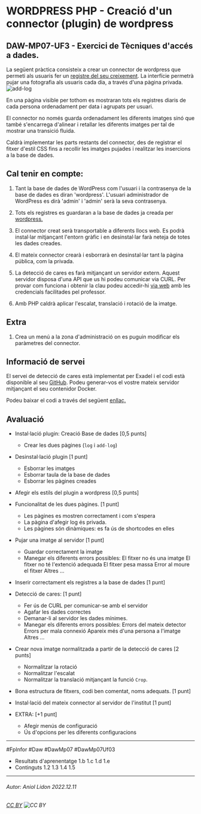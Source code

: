 # WORDPRESS PHP - Creació d'un connector (plugin) de wordpress
## DAW-MP07-UF3 - Exercici de Tècniques d'accés a dades.
La següent pràctica consisteix a crear un connector de wordpress que permeti als usuaris fer un [registre del seu creixement](https://www.youtube.com/watch?v=65nfbW-27ps). La interfície permetrà pujar una fotografia als usuaris cada dia, a través d'una pàgina privada.
![add-log](https://i.imgur.com/ANMEvoJ.png)

En una pàgina visible per tothom es mostraran tots els registres diaris de cada persona ordenadament per data i agrupats per usuari.

El connector no només guarda ordenadament les diferents imatges sinó que també s'encarrega d'alinear i retallar les diferents imatges per tal de mostrar una transició fluida.

Caldrà implementar les parts restants del connector, des de registrar el fitxer d'estil CSS fins a recollir les imatges pujades i realitzar les insercions a la base de dades.

## Cal tenir en compte:

1. Tant la base de dades de WordPress com l'usuari i la contrasenya de la base de dades es diran 'wordpress'. L'usuari administrador de WordPress es dirà 'admin' i 'admin' serà la seva contrasenya.

1. Tots els registres es guardaran a la base de dades ja creada per [wordpress.](https://www.davidangulo.xyz/how-to-insert-data-into-wordpress-database/)

1. El connector creat serà transportable a diferents llocs web. Es podrà instal·lar mitjançant l'entorn gràfic i en desinstal·lar farà neteja de totes les dades creades.

1. El mateix connector crearà i esborrarà en desinstal·lar tant la pàgina pública, com la privada.

1. La detecció de cares es farà mitjançant un servidor extern. Aquest servidor disposa d'una API que us hi podeu comunicar via CURL. Per provar com funciona i obtenir la clau podeu accedir-hi [via web](http://172.24.200.10:8000/login) amb les credencials facilitades pel professor.

1. Amb PHP caldrà aplicar l'escalat, translació i rotació de la imatge.

## Extra
1. Crea un menú a la zona d'administració on es puguin modificar els paràmetres del connector.

## Informació de servei
El servei de detecció de cares està implementat per Exadel i el codi està disponible al seu [GitHub](https://github.com/exadel-inc/CompreFace). Podeu generar-vos el vostre mateix servidor mitjançant el seu contenidor Docker.

Podeu baixar el codi a través del següent [enllaç.](https://downgit.github.io/#/home?url=https://github.com/aniollidon/gitbook-php/tree/master/activitats/DAW-MP07/DAW-MP07-UF3/wordpress-php-plugin)

## Avaluació



+ Instal·lació plugin: Creació Base de dades [0,5 punts]
	+ Crear les dues pàgines (`log` i `add-log`)
    
+ Desinstal·lació plugin [1 punt]
	+ Esborrar les imatges
	+ Esborrar taula de la base de dades
	+ Esborrar les pàgines creades

+ Afegir els estils del plugin a wordpress [0,5 punts]

+ Funcionalitat de les dues pàgines. [1 punt]
	+ Les pàgines es mostren correctament i com s'espera
	+ La pàgina d'afegir log és privada.
	+ Les pàgines són dinàmiques: es fa ús de shortcodes en elles

+ Pujar una imatge al servidor [1 punt]
	+ Guardar correctament la imatge
	+ Manegar els diferents errors possibles: 
		El fitxer no és una imatge
		El fitxer no té l'extenció adequada
		El fitxer pesa massa
		Error al moure el fitxer
		Altres ... 

+ Inserir correctament els registres a la base de dades [1 punt]

+ Detecció de cares:  [1 punt]
	+ Fer ús de CURL per comunicar-se amb el servidor
	+ Agafar les dades correctes
	+ Demanar-li al servidor les dades mínimes.
	+ Manegar els diferents errors possibles:
		Errors del mateix detector
		Errors per mala connexió
		Apareix més d'una persona a l'imatge
		Altres ...
		
+ Crear nova imatge normalitzada a partir de la detecció de cares [2 punts]
	+ Normalitzar la rotació
	+ Normalitzar l'escalat
	+ Normalitzar la translació mitjançant la funció `Crop`.

+ Bona estructura de fitxers, codi ben comentat, noms adequats. [1 punt]

+ Instal·lació del mateix connector al servidor de l'institut [1 punt]

+ EXTRA: [+1 punt]
	+ Afegir menús de configuració
	+ Ús d'opcions per les diferents configuracions







---

#FpInfor #Daw #DawMp07 #DawMp07Uf03

* Resultats d'aprenentatge 1.b 1.c 1.d 1.e
* Continguts 1.2 1.3 1.4 1.5
---

###### Autor: Aniol Lidon 2022.12.11
###### [CC BY](https://creativecommons.org/licenses/by/4.0/) ![CC BY](https://licensebuttons.net/l/by/3.0/80x15.png)
